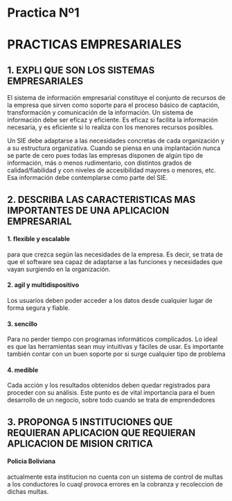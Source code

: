 # Practica Nº1
# PRACTICAS EMPRESARIALES
## 1. EXPLI  QUE SON LOS SISTEMAS EMPRESARIALES
El sistema de información empresarial constituye el conjunto de recursos de la empresa que sirven como soporte para el proceso básico de captación, transformación y comunicación de la información.
Un sistema de información debe ser eficaz y eficiente. Es eficaz si facilita la información necesaria, y es eficiente si lo realiza con los menores recursos posibles.

Un SIE debe adaptarse a las necesidades concretas de cada organización y a su estructura organizativa. Cuando se piensa en una implantación nunca se parte de cero pues todas las empresas disponen de algún tipo de información, más o menos rudimentario, con distintos grados de calidad/fiabilidad y con niveles de accesibilidad mayores o menores, etc. Esa información debe contemplarse como parte del SIE.

## 2. DESCRIBA LAS CARACTERISTICAS MAS IMPORTANTES DE UNA APLICACION EMPRESARIAL
####  1. flexible y escalable
para que crezca según las necesidades de la empresa. Es decir, se trata de que el software sea capaz de adaptarse a las funciones y necesidades que vayan surgiendo en la organización.
#### 2. agil y multidispositivo
Los usuarios deben poder acceder a los datos desde cualquier lugar de forma segura y fiable.
#### 3. sencillo
Para no perder tiempo con programas informáticos complicados. Lo ideal es que las herramientas sean muy intuitivas y fáciles de usar. Es importante también contar con un buen soporte por si surge cualquier tipo de problema
#### 4. medible
Cada acción y los resultados obtenidos deben quedar registrados para proceder con su análisis. Este punto es de vital importancia para el buen desarrollo de un negocio, sobre todo cuando se trata de emprendedores
## 3. PROPONGA  5 INSTITUCIONES QUE REQUIERAN  APLICACION QUE REQUIERAN APLICACION  DE MISION CRITICA
#### Policia Boliviana
actualmente esta institucion no cuenta con un sistema de control de multas a  los conductores lo cuaql provoca errores en la cobranza y recoleccion de dichas multas.

